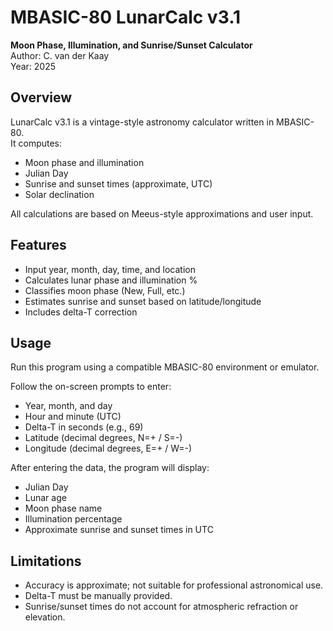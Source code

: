 # MBASIC-80 LunarCalc v3.1

**Moon Phase, Illumination, and Sunrise/Sunset Calculator**  
Author: C. van der Kaay  
Year: 2025

## Overview

LunarCalc v3.1 is a vintage-style astronomy calculator written in MBASIC-80.  
It computes:

- Moon phase and illumination
- Julian Day
- Sunrise and sunset times (approximate, UTC)
- Solar declination

All calculations are based on Meeus-style approximations and user input.

## Features

- Input year, month, day, time, and location
- Calculates lunar phase and illumination %
- Classifies moon phase (New, Full, etc.)
- Estimates sunrise and sunset based on latitude/longitude
- Includes delta-T correction

## Usage

Run this program using a compatible MBASIC-80 environment or emulator.

Follow the on-screen prompts to enter:

- Year, month, and day
- Hour and minute (UTC)
- Delta-T in seconds (e.g., 69)
- Latitude (decimal degrees, N=+ / S=-)
- Longitude (decimal degrees, E=+ / W=-)

After entering the data, the program will display:

- Julian Day
- Lunar age
- Moon phase name
- Illumination percentage
- Approximate sunrise and sunset times in UTC


## Limitations

- Accuracy is approximate; not suitable for professional astronomical use.
- Delta-T must be manually provided.
- Sunrise/sunset times do not account for atmospheric refraction or elevation.
